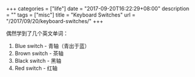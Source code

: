 +++
categories = ["life"]
date = "2017-09-20T16:22:29+08:00"
description = ""
tags = ["misc"]
title = "Keyboard Switches"
url = "/2017/09/20/keyboard-switches/"
+++

偶然学到了几个英文单词：

1. Blue switch - 青轴（青出于蓝）
2. Brown switch - 茶轴
3. Black switch - 黑轴
4. Red switch - 红轴
